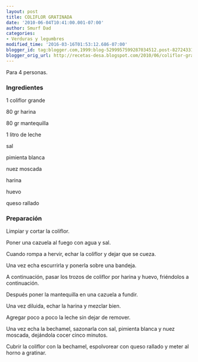 ```yaml
---
layout: post
title: COLIFLOR GRATINADA
date: '2010-06-04T10:41:00.001-07:00'
author: Smurf Dad
categories:
- Verduras y legumbres
modified_time: '2016-03-16T01:53:12.686-07:00'
blogger_id: tag:blogger.com,1999:blog-5299957599287034512.post-8272433122549024052
blogger_orig_url: http://recetas-desa.blogspot.com/2010/06/coliflor-gratinada.html
---
```


Para 4 personas.

<h3>Ingredientes</h3>
1 coliflor grande

80 gr harina

80 gr mantequilla

1 litro de leche

sal

pimienta blanca

nuez moscada

harina

huevo

queso rallado



<h3>Preparación</h3>
Limpiar y cortar la coliflor.

Poner una cazuela al fuego con agua y sal.

Cuando rompa a hervir, echar la coliflor y dejar que se cueza.

Una vez echa escurrirla y ponerla sobre una bandeja.

A continuación, pasar los trozos de coliflor por harina y huevo, friéndolos a continuación.

Después poner la mantequilla en una cazuela a fundir.

Una vez diluida, echar la harina y mezclar bien.

Agregar poco a poco la leche sin dejar de remover.

Una vez echa la bechamel, sazonarla con sal, pimienta blanca y nuez moscada, dejándola cocer cinco minutos.

Cubrir la coliflor con la bechamel, espolvorear con queso rallado y meter al horno a gratinar.
